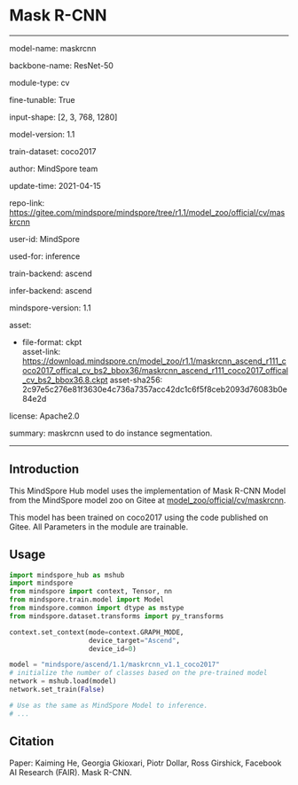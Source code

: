 # Mask R-CNN

---

model-name: maskrcnn

backbone-name: ResNet-50

module-type: cv

fine-tunable: True

input-shape: [2, 3, 768, 1280]

model-version: 1.1

train-dataset: coco2017

author: MindSpore team

update-time: 2021-04-15

repo-link: <https://gitee.com/mindspore/mindspore/tree/r1.1/model_zoo/official/cv/maskrcnn>

user-id: MindSpore

used-for: inference

train-backend: ascend

infer-backend: ascend

mindspore-version: 1.1

asset:

-
    file-format: ckpt  
    asset-link: <https://download.mindspore.cn/model_zoo/r1.1/maskrcnn_ascend_r111_coco2017_offical_cv_bs2_bbox36/maskrcnn_ascend_r111_coco2017_offical_cv_bs2_bbox36.8.ckpt>
    asset-sha256: 2c97e5c276e81f3630e4c736a7357acc42dc1c6f5f8ceb2093d76083b0e84e2d

license: Apache2.0

summary: maskrcnn used to do instance segmentation.

---

## Introduction

This MindSpore Hub model uses the implementation of Mask R-CNN Model from the MindSpore model zoo on Gitee at [model_zoo/official/cv/maskrcnn](https://gitee.com/mindspore/mindspore/blob/r1.1/model_zoo/official/cv/maskrcnn/README.md).

This model has been trained on coco2017 using the code published on Gitee.
All Parameters in the module are trainable.

## Usage

```python
import mindspore_hub as mshub
import mindspore
from mindspore import context, Tensor, nn
from mindspore.train.model import Model
from mindspore.common import dtype as mstype
from mindspore.dataset.transforms import py_transforms

context.set_context(mode=context.GRAPH_MODE,
                    device_target="Ascend",
                    device_id=0)

model = "mindspore/ascend/1.1/maskrcnn_v1.1_coco2017"
# initialize the number of classes based on the pre-trained model
network = mshub.load(model)
network.set_train(False)

# Use as the same as MindSpore Model to inference.
# ...
```

## Citation

Paper: Kaiming He, Georgia Gkioxari, Piotr Dollar, Ross Girshick, Facebook AI Research (FAIR). Mask R-CNN.
